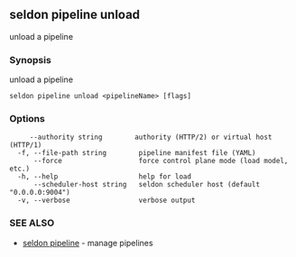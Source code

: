 ---
---

## seldon pipeline unload

unload a pipeline

### Synopsis

unload a pipeline

```
seldon pipeline unload <pipelineName> [flags]
```

### Options

```
     --authority string        authority (HTTP/2) or virtual host (HTTP/1)
  -f, --file-path string        pipeline manifest file (YAML)
      --force                   force control plane mode (load model, etc.)
  -h, --help                    help for load
      --scheduler-host string   seldon scheduler host (default "0.0.0.0:9004")
  -v, --verbose                 verbose output
```

### SEE ALSO

* [seldon pipeline](seldon_pipeline.md)	 - manage pipelines

